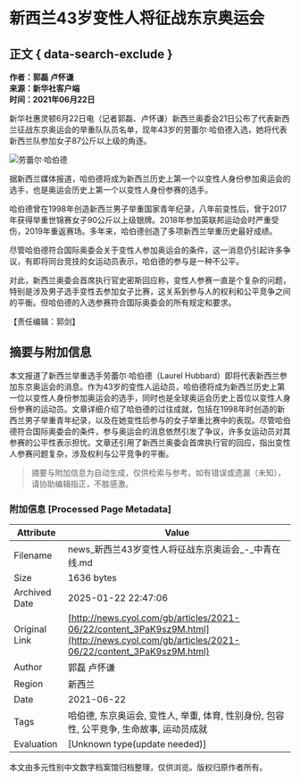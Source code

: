 # 新西兰43岁变性人将征战东京奥运会

## 正文 { data-search-exclude }


**作者：郭磊 卢怀谦**  
**来源：新华社客户端**  
**时间：2021年06月22日**

新华社惠灵顿6月22日电（记者郭磊、卢怀谦）新西兰奥委会21日公布了代表新西兰征战东京奥运会的举重队队员名单，现年43岁的劳蕾尔·哈伯德入选，她将代表新西兰队参加女子87公斤以上级的角逐。

![劳蕾尔·哈伯德](https://pic.cyol.com/img/20210622/img_96d1eec32d5c2239f9429f5a63c72e627b_c.jpg)

据新西兰媒体报道，哈伯德将成为新西兰历史上第一个以变性人身份参加奥运会的选手，也是奥运会历史上第一个以变性人身份参赛的选手。

哈伯德曾在1998年创造新西兰男子举重国家青年纪录，八年前变性后，曾于2017年获得举重世锦赛女子90公斤以上级银牌。2018年参加英联邦运动会时严重受伤，2019年重返赛场。多年来，哈伯德创造了多项新西兰举重历史最好成绩。

尽管哈伯德符合国际奥委会关于变性人参加奥运会的条件，这一消息仍引起许多争议，有即将同台竞技的女运动员表示，哈伯德的参与是一种不公平。

对此，新西兰奥委会首席执行官史密斯回应称，变性人参赛一直是个复杂的问题，特别是涉及男子选手变性去参加女子比赛，这关系到参与人的权利和公平竞争之间的平衡。但哈伯德的入选参赛符合国际奥委会的所有规定和要求。

【责任编辑：郭剑】
<!-- tcd_original_link http://news.cyol.com/gb/articles/2021-06/22/content_3PaK9sz9M.html -->


## 摘要与附加信息

<!-- tcd_abstract -->
本文报道了新西兰举重选手劳蕾尔·哈伯德（Laurel Hubbard）即将代表新西兰参加东京奥运会的消息。作为43岁的变性人运动员，哈伯德将成为新西兰历史上第一位以变性人身份参加奥运会的选手，同时也是全球奥运会历史上首位以变性人身份参赛的运动员。文章详细介绍了哈伯德的过往成就，包括在1998年时创造的新西兰男子举重青年纪录，以及在她变性后参与的女子举重比赛中的表现。尽管哈伯德符合国际奥委会的条件，参与奥运会的消息依然引发了争议，许多女运动员对其参赛的公平性表示担忧。文章还引用了新西兰奥委会首席执行官的回应，指出变性人参赛问题复杂，涉及权利与公平竞争的平衡。
<!-- tcd_abstract_end -->

> 摘要与附加信息为自动生成，仅供检索与参考。如有错误或遗漏（未知），请协助编辑指正，不胜感激。

### 附加信息 [Processed Page Metadata]

| Attribute       | Value                                  |
|-----------------|----------------------------------------|
| Filename        | news_新西兰43岁变性人将征战东京奥运会_-_中青在线.md                             |
| Size            | 1636 bytes                           |
| Archived Date   | 2025-01-22 22:47:06                             |
| Original Link   | [http://news.cyol.com/gb/articles/2021-06/22/content_3PaK9sz9M.html](http://news.cyol.com/gb/articles/2021-06/22/content_3PaK9sz9M.html)                       |
| Author          | 郭磊 卢怀谦                               |
| Region          | 新西兰                               |
| Date            | 2021-06-22                                 |
| Tags            | 哈伯德, 东京奥运会, 变性人, 举重, 体育, 性别身份, 包容性, 公平竞争, 生命故事, 运动员成就                                 |
| Evaluation            | [Unknown type(update needed)]                                 |
<!-- tcd_table_end -->

本文由多元性别中文数字档案馆归档整理，仅供浏览。版权归原作者所有。
